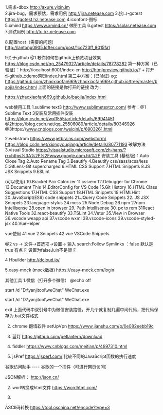 1.需求-dbox  http://axure.yixin.im  
2.jira-bug，需求预估，需求用例   http://jira.netease.com
3.接口-gotest  https://gotest.hz.netease.com
4.iconfont-图标  
5.xmind  https://www.xmind.cn/   做图工具
6.gotest https://solar.netease.com
7.测试用例       http://tc.hz.netease.com 

8.配置host（需要的问题）
http://lantong0905.lofter.com/post/1cc723ff_8015fa1

9关于github
@1.教你如何在github上预览项目效果 https://blog.csdn.net/qq_25479327/article/details/78778282
第一种方案（已验证）：http://localhost:8001/index-cn
http://htmlpreview.github.io/? + 打开你github上demo网页index.html
第二中方案：(已验证)
eg:
https://github.com/zhaoxiaofan669/zhaoxiaofan669.github.io/tree/master/baojia/index.html
上面的链接是你打开的链接 改为：

https://zhaoxiaofan669.github.io/baojia/index.html
	
web使用工具
1.sublime text3   http://www.sublimetextcn.com/
参考：@1 Sublime Text 3安装及常用插件安装 https://blog.csdn.net/wxl1555/article/details/69941451
@2https://blog.csdn.net/qq_25506089/article/details/80346926
@3https://www.cnblogs.com/weiqinl/p/6903261.html

2.webstrom   https://www.jetbrains.com/webstorm/
https://blog.csdn.net/xiongyouqiang/article/details/80771193  破解方法
3.visual Studio 
https://visualstudio.microsoft.com/zh-hans/?rr=https%3A%2F%2Fwww.google.com.hk%2F
安装工具
(基础版)
1.Auto Close Tag
2.Auto Rename Tag
3.Beautify
4.Beautify css/sass/scss/less
5.GitLens-Git supercharged
6.HTML CSS Support
7.HTML Snippets
8.JS JSX Snippets
9.ESLint


(可以使用)
10.Bracket Pair Colorizer
11.cssrem
12.Debugger for Chrome
13.Document This
14.EditorConfig for VS Code
15.Git History
16.HTML Class Suggestions
17.HTML CSS Support
18.HTML Snippets
19.HTMLHint
20.JavaScript(ES6) code snippets
21.JQuery Code Snippets
22. JS JSX Snippets
23.language-stylus
24.mcss
25.Node Debug
26.npm 
27npm Intellisense
28.open in browser
29. Path Intellisense
30. px to rem
31React Native Tools
32.react-beautify
33.TSLint
34.Vetur
35.View in Browser
36.vscode weapp api
37.vscode wxml
38.vscode-icons
39.vscode-styled-jsx
40.VueHelper

vue使用
41 vue 2 Snippets
42 vue VSCode Snippets


@2  vs -> 文件->首选项->设置-> 输入  search:Follow Symlinks ：false   默认是true  有点卡   设置为falseJuin不是很卡

4 Hbuilder http://dcloud.io/

5.easy-mock (mock数据)
https://easy-mock.com/login



其他工具
1.微信（打开多个微信）
@echo off

start /d "D:\yanjitool\weChat\" WeChat.exe

start /d "D:\yanjitool\weChat\" WeChat.exe

exit
上面代码中双引号中为微信安装路径，开几个就复制几遍中间代码，把代码保存为.bat文件格式

2. chrome 翻墙软件  setUpVpn  https://www.jianshu.com/p/0e082eebb19c


2. 蓝灯 https://github.com/getlantern/download

3. fiddler https://www.cnblogs.com/meitian/p/4997310.html

2. jsPref https://jsperf.com/ 比较不同的JavaScript函数的执行速度


谷歌访问助手 ---- 谷歌的一个插件（可进行网页访问）


JSON解析： 
http://json.cn/


2. worl转换成html文件
https://wordhtml.com/

3. 
ASCII码转换
https://tool.oschina.net/encode?type=3